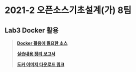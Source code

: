 # 2021-2 오픈소스기초설계(가) 8팀
## Lab3 Docker 활용
> [**Docker 활용에 필요한 소스**](https://github.com/joongsukim/opensource-team8/tree/main/Lab3%20Docker%20%ED%99%9C%EC%9A%A9/example)
> 
> [**실습내용 정리 보고서**](https://github.com/joongsukim/opensource-team8/tree/main/Lab3%20Docker%20%ED%99%9C%EC%9A%A9/doc)
> 
> [**도커 이미지 다운로드 링크**](https://hub.docker.com/r/1325popman/webserver)



